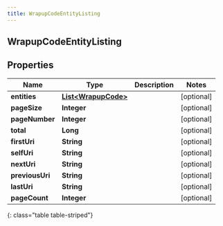 ```yaml
---
title: WrapupCodeEntityListing
---
```


## WrapupCodeEntityListing

## Properties

| Name            | Type                                                             | Description | Notes      |
| --------------- | ---------------------------------------------------------------- | ----------- | ---------- |
| **entities**    | <!----><!---->[**List&lt;WrapupCode&gt;**](WrapupCode.md)<!----> |             | [optional] |
| **pageSize**    | <!----><!---->**Integer**<!---->                                 |             | [optional] |
| **pageNumber**  | <!----><!---->**Integer**<!---->                                 |             | [optional] |
| **total**       | <!----><!---->**Long**<!---->                                    |             | [optional] |
| **firstUri**    | <!----><!---->**String**<!---->                                  |             | [optional] |
| **selfUri**     | <!----><!---->**String**<!---->                                  |             | [optional] |
| **nextUri**     | <!----><!---->**String**<!---->                                  |             | [optional] |
| **previousUri** | <!----><!---->**String**<!---->                                  |             | [optional] |
| **lastUri**     | <!----><!---->**String**<!---->                                  |             | [optional] |
| **pageCount**   | <!----><!---->**Integer**<!---->                                 |             | [optional] |

{: class="table table-striped"}
